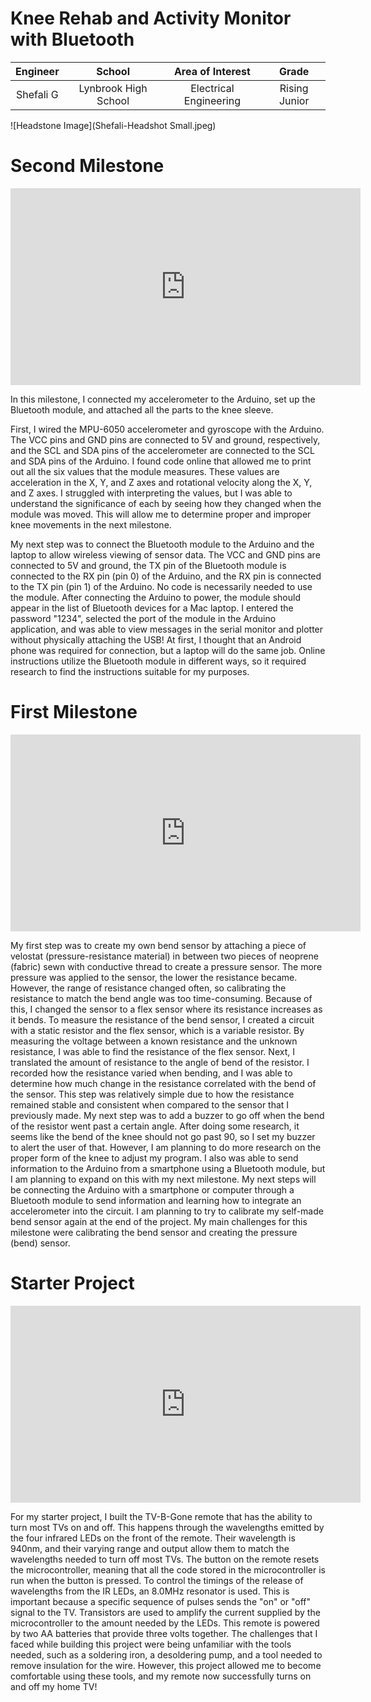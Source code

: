 # Knee Rehab and Activity Monitor with Bluetooth
<!--- Replace this text with a brief description (2-3 sentences) of your project. This description should draw the reader in and make them interested in what you've built. You can include what the biggest challenges, takeaways, and triumphs from completing the project were. As you complete your portfolio, remember your audience is less familiar than you are with all that your project entails! -->

| **Engineer** | **School** | **Area of Interest** | **Grade** |
|:--:|:--:|:--:|:--:|
| Shefali G | Lynbrook High School | Electrical Engineering | Rising Junior



![Headstone Image](Shefali-Headshot Small.jpeg)
  
<!--- Final Milestone
For your final milestone, explain the outcome of your project. Key details to include are:
- What you've accomplished since your previous milestone
- What your biggest challenges and triumphs were at BSE
- A summary of key topics you learned about
- What you hope to learn in the future after everything you've learned at BSE-->

<!--- Don't forget to replace the text below with the embedding for your milestone video. Go to Youtube, click Share - Embed, and copy and paste the code to replace what's below.-->

# Second Milestone

<iframe width="560" height="315" src="https://www.youtube.com/embed/wdxHAdDdhls" title="YouTube video player" frameborder="0" allow="accelerometer; autoplay; clipboard-write; encrypted-media; gyroscope; picture-in-picture; web-share" allowfullscreen></iframe>

<!--- For your second milestone, explain what you've worked on since your previous milestone. You can highlight:
- Technical details of what you've accomplished and how they contribute to the final goal
- What has been surprising about the project so far
- Previous challenges you faced that you overcame
- What needs to be completed before your final milestone -->

In this milestone, I connected my accelerometer to the Arduino, set up the Bluetooth module, and attached all the parts to the knee sleeve.

First, I wired the MPU-6050 accelerometer and gyroscope with the Arduino. The VCC pins and GND pins are connected to 5V and ground, respectively, and the SCL and SDA pins of the accelerometer are connected to the SCL and SDA pins of the Arduino. I found code online that allowed me to print out all the six values that the module measures. These values are acceleration in the X, Y, and Z axes and rotational velocity along the X, Y, and Z axes. I struggled with interpreting the values, but I was able to understand the significance of each by seeing how they changed when the module was moved. This will allow me to determine proper and improper knee movements in the next milestone.

My next step was to connect the Bluetooth module to the Arduino and the laptop to allow wireless viewing of sensor data. The VCC and GND pins are connected to 5V and ground, the TX pin of the Bluetooth module is connected to the RX pin (pin 0) of the Arduino, and the RX pin is connected to the TX pin (pin 1) of the Arduino. No code is necessarily needed to use the module. After connecting the Arduino to power, the module should appear in the list of Bluetooth devices for a Mac laptop. I entered the password "1234", selected the port of the module in the Arduino application, and was able to view messages in the serial monitor and plotter without physically attaching the USB! At first, I thought that an Android phone was required for connection, but a laptop will do the same job. Online instructions utilize the Bluetooth module in different ways, so it required research to find the instructions suitable for my purposes. 

# First Milestone

<iframe width="560" height="315" src="https://www.youtube.com/embed/rf7adFBhlLM" title="YouTube video player" frameborder="0" allow="accelerometer; autoplay; clipboard-write; encrypted-media; gyroscope; picture-in-picture; web-share" allowfullscreen></iframe>

My first step was to create my own bend sensor by attaching a piece of velostat (pressure-resistance material) in between two pieces of neoprene (fabric) sewn with conductive thread to create a pressure sensor. The more pressure was applied to the sensor, the lower the resistance became. However, the range of resistance changed often, so calibrating the resistance to match the bend angle was too time-consuming. Because of this, I changed the sensor to a flex sensor where its resistance increases as it bends.
To measure the resistance of the bend sensor, I created a circuit with a static resistor and the flex sensor, which is a variable resistor. By measuring the voltage between a known resistance and the unknown resistance, I was able to find the resistance of the flex sensor.
Next, I translated the amount of resistance to the angle of bend of the resistor. I recorded how the resistance varied when bending, and I was able to determine how much change in the resistance correlated with the bend of the sensor. This step was relatively simple due to how the resistance remained stable and consistent when compared to the sensor that I previously made. 
My next step was to add a buzzer to go off when the bend of the resistor went past a certain angle. After doing some research, it seems like the bend of the knee should not go past 90, so I set my buzzer to alert the user of that. However, I am planning to do more research on the proper form of the knee to adjust my program.
I also was able to send information to the Arduino from a smartphone using a Bluetooth module, but I am planning to expand on this with my next milestone.
My next steps will be connecting the Arduino with a smartphone or computer through a Bluetooth module to send information and learning how to integrate an accelerometer into the circuit.
I am planning to try to calibrate my self-made bend sensor again at the end of the project.
My main challenges for this milestone were calibrating the bend sensor and creating the pressure (bend) sensor. 

# Starter Project

<iframe width="560" height="315" src="https://www.youtube.com/embed/IEwls6huYKY" title="YouTube video player" frameborder="0" allow="accelerometer; autoplay; clipboard-write; encrypted-media; gyroscope; picture-in-picture; web-share" allowfullscreen></iframe>

For my starter project, I built the TV-B-Gone remote that has the ability to turn most TVs on and off. This happens through the wavelengths emitted by the four infrared LEDs on the front of the remote. Their wavelength is 940nm, and their varying range and output allow them to match the wavelengths needed to turn off most TVs. The button on the remote resets the microcontroller, meaning that all the code stored in the microcontroller is run when the button is pressed. To control the timings of the release of wavelengths from the IR LEDs, an 8.0MHz resonator is used. This is important because a specific sequence of pulses sends the "on" or "off" signal to the TV. Transistors are used to amplify the current supplied by the microcontroller to the amount needed by the LEDs. This remote is powered by two AA batteries that provide three volts together. The challenges that I faced while building this project were being unfamiliar with the tools needed, such as a soldering iron, a desoldering pump, and a tool needed to remove insulation for the wire. However, this project allowed me to become comfortable using these tools, and my remote now successfully turns on and off my home TV!

<!--Schematics 
Here's where you'll put images of your schematics. [Tinkercad](https://www.tinkercad.com/blog/official-guide-to-tinkercad-circuits) and [Fritzing](https://fritzing.org/learning/) are both great resoruces to create professional schematic diagrams, though BSE recommends Tinkercad becuase it can be done easily and for free in the browser.-->

<!--Code
Here's where you'll put your code. The syntax below places it into a block of code. Follow the guide [here]([url](https://www.markdownguide.org/extended-syntax/)) to learn how to customize it to your project needs.-->

<!--```c++
void setup() {
  // put your setup code here, to run once:
  Serial.begin(9600);
  Serial.println("Hello World!");
}-->


<!--Bill of Materials
Here's where you'll list the parts in your project. To add more rows, just copy and paste the example rows below.
Don't forget to place the link of where to buy each component inside the quotation marks in the corresponding row after href =. Follow the guide [here]([url](https://www.markdownguide.org/extended-syntax/)) to learn how to customize this to your project needs.-->

<!--| **Part** | **Note** | **Price** | **Link** |
|:--:|:--:|:--:|:--:|
| Item Name | What the item is used for | $Price | <a href="https://www.amazon.com/Arduino-A000066-ARDUINO-UNO-R3/dp/B008GRTSV6/"> Link </a> |
|:--:|:--:|:--:|:--:|
| Item Name | What the item is used for | $Price | <a href="https://www.amazon.com/Arduino-A000066-ARDUINO-UNO-R3/dp/B008GRTSV6/"> Link </a> |
|:--:|:--:|:--:|:--:|
| Item Name | What the item is used for | $Price | <a href="https://www.amazon.com/Arduino-A000066-ARDUINO-UNO-R3/dp/B008GRTSV6/"> Link </a> |
|:--:|:--:|:--:|:--:|-->

<!--Other Resources/Examples
One of the best parts about Github is that you can view how other people set up their own work. Here are some past BSE portfolios that are awesome examples. You can view how they set up their portfolio, and you can view their index.md files to understand how they implemented different portfolio components.
- [Example 1](https://trashytuber.github.io/YimingJiaBlueStamp/)
- [Example 2](https://sviatil0.github.io/Sviatoslav_BSE/)
- [Example 3](https://arneshkumar.github.io/arneshbluestamp/)

To watch the BSE tutorial on how to create a portfolio, click here.-->
